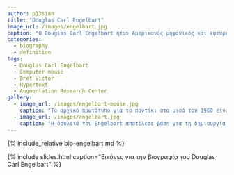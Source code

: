```yaml
---
author: p13sian
title: "Douglas Carl Engelbart"
image_url: /images/engelbart.jpg
caption: "Ο Douglas Carl Engelbart ήταν Αμερικανός μηχανικός και εφευρέτης. Είναι γνωστός ως o άνθρωπος που καθιέρωσε τον όρο «επικοινωνία ανθρώπου υπολογιστή (Human–Computer Interaction) HCI», τη δημιουργία του ποντικιού που χρησιμοποιούμε για την αλληλεπίδρασή μας με τον υπολογιστή αλλά και για τη δημιουργία του hypertext."
categories:
  - biography
  - definition
tags:
  - Douglas Carl Engelbart
  - Computer mouse
  - Bret Victor
  - Hypertext
  - Augmentation Research Center
gallery:
  - image_url: /images/engelbart-mouse.jpg
    caption: "Το αρχικό πρωτότυπο για το ποντίκι στα μισά του 1960 είναι ακριβώς το ίδιο μορφολογικά με τις αντίστοιχες συσκευές που παράγονται με μεγάλη επιτυχία πενήντα χρόνια μετά, αν και φυσικά έχουν βελτιωθεί πολλές επιμέρους λειτουργικές ιδιότητές του."
  - image_url: /images/engelbart.jpg
    caption: "Η δουλειά του Engelbart αποτέλεσε βάση για τη δημιουργία αρκετών τεχνολογιών που χρησιμοποιούμε σήμερα, η φιλοσοφία του ποντικιού ως αντικείμενο διάδρασης με τους υπολογιστές παραμένει ίδια ακόμα και σήμερα."
---
```


{% include_relative bio-engelbart.md %}

{% include slides.html caption="Εικόνες για την βιογραφία του Douglas Carl Engelbart" %}
